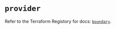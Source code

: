 # `provider`

Refer to the Terraform Registory for docs: [`boundary`](https://registry.terraform.io/providers/hashicorp/boundary/1.1.6/docs).
